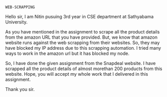                                                                        WEB-SCRAPPING
Hello sir,
I am Nitin pusuing 3rd year in CSE department at Sathyabama University.

As you have mentioned in the assignment to scrape all the product details from the amazon URL that you have provided.
But, we know that amazon website runs against the web scrapping from their websites. So, they may have blocked my IP address due to this scrapping automation.
I tried many ways to work in the amazon url but it has blocked my node.

So, I have done the given assignment from the Snapdeal website. I have scrapped all the product details of almost morethan 200 products from this website.
Hope, you will accept my whole work that I delivered in this assignment.

Thank you sir.
